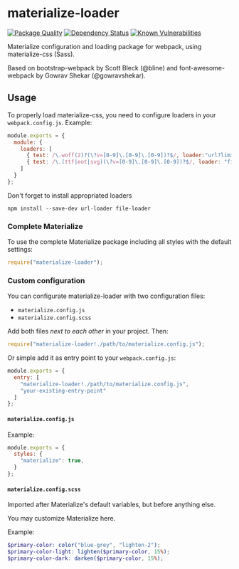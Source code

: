 materialize-loader
====================

[![Package Quality](http://npm.packagequality.com/badge/materialize-loader.png)](http://packagequality.com/#?package=materialize-loader)
[![Dependency Status](https://david-dm.org/zevran/materialize-loader.svg)](https://david-dm.org/zevran/materialize-loader)
[![Known Vulnerabilities](https://snyk.io/test/npm/materialize-loader/badge.svg)](https://snyk.io/test/npm/materialize-loader)

Materialize configuration and loading package for webpack, using materialize-css (Sass).

Based on bootstrap-webpack by Scott Bleck (@bline) and font-awesome-webpack by Gowrav Shekar (@gowravshekar).

Usage
-----

To properly load materialize-css, you need to configure loaders in your `webpack.config.js`. Example:

``` javascript
module.exports = {
  module: {
    loaders: [
      { test: /\.woff(2)?(\?v=[0-9]\.[0-9]\.[0-9])?$/, loader:"url?limit=10000&mimetype=application/font-woff" },
      { test: /\.(ttf|eot|svg)(\?v=[0-9]\.[0-9]\.[0-9])?$/, loader: "file" }
    ]
  }
};
```

Don't forget to install appropriated loaders

```
npm install --save-dev url-loader file-loader
```

### Complete Materialize

To use the complete Materialize package including all styles with the default settings:

``` javascript
require("materialize-loader");
```

### Custom configuration

You can configurate materialize-loader with two configuration files:

* `materialize.config.js`
* `materialize.config.scss`

Add both files *next to each other* in your project. Then:

``` javascript
require("materialize-loader!./path/to/materialize.config.js");
```

Or simple add it as entry point to your `webpack.config.js`:

``` javascript
module.exports = {
  entry: [
    "materialize-loader!./path/to/materialize.config.js",
    "your-existing-entry-point"
  ]
};
```

#### `materialize.config.js`

Example:

``` javascript
module.exports = {
  styles: {
    "materialize": true,
  }
};
```

#### `materialize.config.scss`

Imported after Materialize's default variables, but before anything else.

You may customize Materialize here.

Example:

``` scss
$primary-color: color("blue-grey", "lighten-2");
$primary-color-light: lighten($primary-color, 15%);
$primary-color-dark: darken($primary-color, 15%);
```
